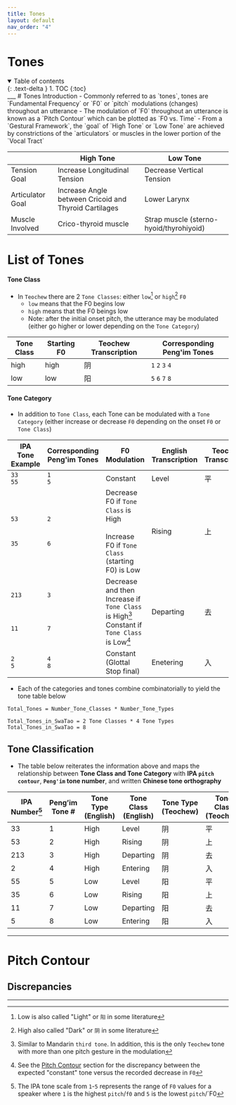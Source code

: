 ```yaml
---
title: Tones
layout: default
nav_order: "4"
---
```

# Tones

<details open markdown="block">
  <summary>
    Table of contents
  </summary>
  {: .text-delta }
1. TOC
{:toc}
</details>
___
# Tones Introduction
- Commonly referred to as `tones`, tones are `Fundamental Frequency` or `F0` or `pitch` modulations (changes) throughout an utterance
	- The modulation of `F0` throughout an utterance is known as a `Pitch Contour` which can be plotted as `F0 vs. Time`
- From a `Gestural Framework`, the `goal` of `High Tone` or `Low Tone` are achieved by constrictions of the `articulators` or muscles in the lower portion of the `Vocal Tract`

|                  | High Tone                                             | Low Tone                                |
| ---------------- | ----------------------------------------------------- | --------------------------------------- |
| Tension Goal     | Increase Longitudinal Tension                         | Decrease Vertical Tension               |
| Articulator Goal | Increase Angle between Cricoid and Thyroid Cartilages | Lower Larynx                            |
| Muscle Involved  | Crico-thyroid muscle                                  | Strap muscle (sterno-hyoid/thyrohiyoid) |

# List of Tones
#### Tone Class
- In `Teochew` there are 2 `Tone Classes`: either `low`[^1] or `high`[^2] `F0`
	- `low` means that the F0 begins low
	- `high` means that the F0 beings low
	- Note: after the initial onset pitch, the utterance may be modulated (either go higher or lower depending on the `Tone Category`)

| Tone Class | Starting F0 | Teochew Transcription | Corresponding Peng'im Tones |
| ---------- | ----------- | --------------------- | --------------------------- |
| high       | high        | 阴                     | `1` `2` `3` `4`             |
| low        | low         | 阳                     | `5` `6` `7` `8`             |
#### Tone Category
- In addition to `Tone Class`, each Tone can be modulated with a `Tone Category` (either increase or decrease `F0` depending on the onset `F0` or `Tone Class`)

| IPA Tone Example          | Corresponding Peng'im Tones | F0 Modulation                                                                                                       | English Transcription | Teochew Transcription |
| ------------------------- | --------------------------- | ------------------------------------------------------------------------------------------------------------------- | --------------------- | --------------------- |
| `33`<br>`55`              | `1`<br>`5`                  | Constant                                                                                                            | Level                 | 平                     |
| `53`<br><br><br>`35`      | `2`<br><br><br>`6`          | Decrease F0 if `Tone Class` is High<br><br>Increase F0 if `Tone Class` (starting F0) is Low                         | Rising                | 上                     |
| `213`<br><br><br><br>`11` | `3`<br><br><br><br>`7`      | Decrease and then Increase if `Tone Class` is High[^4]                      <br>Constant if `Tone Class` is Low[^5] | Departing             | 去                     |
| `2`<br>`5`                | `4`<br>`8`                  | Constant (Glottal Stop final)                                                                                       | Enetering             | 入                     |

- Each of the categories and tones combine combinatorially to yield the tone table below

```
Total_Tones = Number_Tone_Classes * Number_Tone_Types

Total_Tones_in_SwaTao = 2 Tone Classes * 4 Tone Types
Total_Tones_in_SwaTao = 8
```

## Tone Classification
- The table below reiterates the information above and maps the relationship between **Tone Class and Tone Category** with **IPA `pitch contour`**, **`Peng'im` tone number**, and written **Chinese tone orthography**

| IPA Number[^3] | Peng’im Tone # | Tone Type (English) | Tone Class (English) | Tone Type (Teochew) | Tone Class<br>(Teochew) |
| -------------- | -------------- | ------------------- | -------------------- | ------------------- | ----------------------- |
| 33             | 1              | High                | Level                | 阴                   | 平                       |
| 53             | 2              | High                | Rising               | 阴                   | 上                       |
| 213            | 3              | High                | Departing            | 阴                   | 去                       |
| 2              | 4              | High                | Entering             | 阴                   | 入                       |
| 55             | 5              | Low                 | Level                | 阳                   | 平                       |
| 35             | 6              | Low                 | Rising               | 阳                   | 上                       |
| 11             | 7              | Low                 | Departing            | 阳                   | 去                       |
| 5              | 8              | Low                 | Entering             | 阳                   | 入                       |

___
# Pitch Contour

## Discrepancies
____
[^1]: Low is also called "Light" or `阳` in some literature
[^2]: High also called "Dark" or `阴` in some literature
[^3]: The IPA tone scale from `1`-`5` represents the range of `F0` values for a speaker where `1` is the highest `pitch`/`f0` and `5` is the lowest `pitch`/`F0
[^4]: Similar to Mandarin `third tone`. In addition, this is the only `Teochew` tone with more than one pitch gesture in the modulation
[^5]: See the [Pitch Contour](#Pitch-Contour) section for the discrepancy between the expected "constant" tone versus the recorded decrease in `F0`